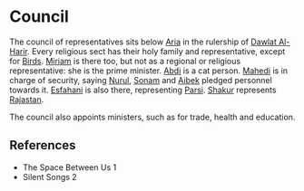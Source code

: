 # Council
The council of representatives sits below [Aria](Person/Aria.md) in the rulership of [Dawlat Al-Harir](Location/Dawlat%20Al-Harir.md). Every religious sect has their holy family and representative, except for [Birds](Bird).
[Miriam](Person/Miriam.md) is there too, but not as a regional or religious representative: she is the prime minister.
[Abdi](Person/Abdi.md) is a cat person.
[Mahedi](Mahedi) is in charge of security, saying [Nurul](Nurul), [Sonam](Sonam) and [Aibek](Aibek) pledged personnel towards it.
[Esfahani](Person/Esfahani.md) is also there, representing [Parsi](Location/Region/Parsi.md).
[Shakur](Person/Shakur.md) represents [Rajastan](Location/Region/Rajastan.md).

The council also appoints ministers, such as for trade, health and education.

## References
- The Space Between Us 1
- Silent Songs 2
